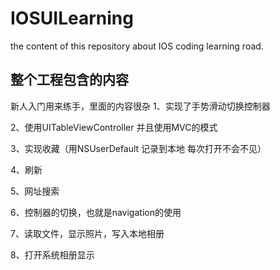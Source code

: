 # IOSUILearning
the content of this repository  about IOS coding learning road.
## 整个工程包含的内容
新人入门用来练手，里面的内容很杂
1、实现了手势滑动切换控制器

2、使用UITableViewController 并且使用MVC的模式

3、实现收藏（用NSUserDefault 记录到本地 每次打开不会不见）

4、刷新

5、网址搜索

6、控制器的切换，也就是navigation的使用

7、读取文件，显示照片，写入本地相册

8、打开系统相册显示
